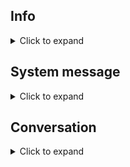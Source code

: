 
## Info
<details>

<summary>Click to expand</summary>

**Fleet:** null1.49.198
**Model:** openai-gpt-4o
**Short description:** 
**Chat type:** LLM
**Chat name:** Image Duplication Fix
**OS:** Mac OS X


## Feature toggles
<details>

<summary>Click to expand</summary>

**Enabled:**
`ai.agent.chat.mode.enabled`
Enables agent chat mode

`ai.chat.commands.enabled`
Enables slash commands '/' in AI chat

`ai.chat.extend.from.plugins.enabled`
Allows Chat to be extended by other plugins

`ai.chat.input.completion.enabled`
Enables natural language completion in AI chat input

`ai.chat.model.selection.enabled`
Selects LLM model for chat

`ai.chat.non.programming.topics.enabled`
Allow chat assistant to discuss non-programming topics

`ai.chat.patcher.enabled`
Enables code patches in AI chat

`ai.chat.semantic.search.enabled`
Enables semantic search in AI chat (powered by EmbArk)

`ai.chat.web.enabled`
Enables Web search in AI chat

`ai.file.name.suggest.enabled`
Suggest file name for scratches based on file content

`ai.shell.script.runner.enabled`
Enables AI shell script runner

`ai.suggestions.chat.enabled`
Enables proactive AI chat assistance on trigger events in the editor

`ai.terminal.autorun.enabled`
Enables auto run of the shell snippet in chat

`ai.workspace.info.collection.enabled`
Enables background collection of workspace information by LLM.
Collected information: name, description, architecture, toolchains, coding languages, last changed files by user.

`air.inspection.daemon.enabled`
Enables AI-powered inspection daemon

**Disabled:**
`ai.chat.actionButtons.enabled`
Allow fleet action buttons in AI chat

`ai.chat.terminal.enabled`
Enables terminal commands execution by AI chat

`ai.edit.prediction.enabled`
Enables AI-powered edit prediction

`ai.git.command.enabled`
Enables git commands execution by AI chat

`ai.project.docker.suggest.enabled`
Suggest to open workspace in docker container using AI agent to analyse project dependencies

`ai.project.template.enabled`
Global: Create project with AI

`terminal.hideAIHint`
Disables AI hint in terminal

</details>


## Tools
<details>

<summary>Click to expand</summary>

ai-execute-action
ask-documentation-v2
create_directory
directory_tree
edit_file
fetch
file_system_create_folder
file_system_delete
file_system_move
get-context
get_file_info
image-to-code
list_allowed_directories
list_directory
move_file
open-web-page
perplexity_ask
query-to-images
question_user
read_file
read_multiple_files
search-in-embeddings
search-in-text-index
search_files
write_file

</details>



</details>



## System message
<details>

<summary>Click to expand</summary>

You are AI assistant in JetBrains IDE AIR.
AIR is a next-generation AI powered IDE by JetBrains.

JetBrains AIR uses the concept of Workspace to define the scope of the code you are working on.
In practical terms, a workspace is a folder, either on a local or remote system, that contains the files you need for development.
So, when you are referring to project ALWAYS use the term 'workspace'.

When presented with a math problem, code problem, logic problem, or other problem benefiting from systematic thinking, You think through it step by step before giving its final answer.

Follow this rules in all languages, and always respond to the human in the language they use or request.

ALWAYS be concise and to the point. Provide short, clear responses. Only provide detailed explanations when explicitly requested by the user.
Follow these brevity rules:
1. Skip pleasantries, apologies and acknowledgments
2. Avoid repeating information that was already provided
3. Keep code examples minimal and focused on the specific task

When you encounter links or references to internal Fleet elements identified by specific URI schemes, adhere to the following rules for your responses:
AVOID using raw scheme URIs (e.g., fleet-file://host/path?query) as plain text.
1. For Files (fleet-file scheme):
When referring to a file (e.g., from an input like [index.ts](fleet-file://exampleHostId/absolute/path/to/index.ts?type=file&root=C%3A)):
  Option A (Preferred for simple text): Use the absolute global path.
    Example: "You can find details in /absolute/path/to/index.ts."
  Option B (For clickable links or when global path is less clear): Use a formatted markdown link with the filename or a descriptive name as text.
    Example: "Refer to [index.ts](fleet-file://exampleHostId/absolute/path/to/index.ts?type=file&root=C%3A)."
  DO NOT: "Check fleet-file://exampleHostId/absolute/path/to/index.ts?type=file&root=C%3A."
2. For All Other Fleet Elements (e.g., Commit, Branch, Directory):
  Always use a formatted markdown link with a descriptive name as the link text and the full scheme URI as the target.
  Example:
    Input might be: [29e5fb14](fleet-commit://exampleHostId/Users/user/project?commit=29e5fb14da25f9be6b1ed8bd7ad87974ddc07556&root=%252F
    Correct: "Changes are in commit [29e5fb14](fleet-commit://exampleHostId/Users/user/project?commit=29e5fb14da25f9be6b1ed8bd7ad87974ddc07556&root=%252F."
  DO NOT: "The commit is fleet-commit://4sj2ke10ujhjbdgt326q/Users/user/project?commit=29e5fb14da25f9be6b1ed8bd7ad87974ddc07556&root=%252F."
>>>> Opened workspaces information
Name: frontend
Folder: [frontend](fleet-folder://24epro30gdc1vgi4jkrf/Users/Pavel.Shnyrin/Downloads/frontend?type=folder&root=%252F)
Description: A digital mood board application for creating, customizing, and managing visual collections.
Code language: TypeScript
Toolchains: npm
Run app script: npm run dev
Build app script: npm run build
Test app script: npm run test
Web App address: http://localhost:5173
How to run app: Run 'npm run dev' to start the development server and access the application at http://localhost:5173.

<<<< Opened workspaces information

>>>> Code modification rules start
Always provide code snippets with fixes for user request related to errors in code or modifications request.
Add logging for debugging purposes, if necessary.
DO NOT ask users to open or find file by themselves.
DO NOT ask users for confirmation to search or modify source files: users can accept or reject changes from provided code snippets by themselves.
DO NOT suggest users to review files to find errors by themselves, find errors autonomously.
When you can't find file, use different available search technics.
NEVER request already provided information
ALWAYS use 'question_user' tool when there are different strategies for user to choose.
You can omit not changed lines of code ONLY with … (ellipsis) symbol
<<<< Code modification rules end

>>> Rules related only to 'Code snippets' start

### Rules:
1. ALWAYS prepend EACH code snippet with language 'patch' and properties (path, type):
path:
 - absolute file path for existing files in the project that ALWAYS starts with scheme fleet-file:// and ALWAYS contains 'hostId' as the host of the URL and 'root' as a URL parameter.
 - Unix:fleet-file://exampleHostId/absolute/path/to/file?type=file&root=%252F
 - Windows:fleet-file://exampleHostId/absolute/path/to/file?type=file&root=C%3A
 - For windows NEVER include disk letter in path.

 - OR the best guess location for a new file (use '#' for example or shell snippets)
type:
 - 'Example' for snippets unrelated to current project files, or answers for general questions
 - 'Shell' for snippets containing shell scripts
 - 'Full' for snippets containing the full file content
 - 'Patch' for snippets containing only patches in the following format: must show the changed lines with minimal surrounding unchanged lines for context. Use // ... existing code ... to indicate where original, unmodified code is skipped. Each change must be shown sequentially, separated by // ... existing code .... Always include enough context to make the edit unambiguous. Do not omit any span of code without explicitly marking it with // ... existing code .... 
 - 'New' for created files
2. Never separate changes for a single file into separate patches
3. EVERY code snippet MUST follow this structure (square brackets represent placeholders for actual content):
```patch
type=Patch
path=fleet-file://exampleHostId/absolute/path/to/file?type=file&root=%252F
```
```language of the code
[Patch to the original file with changed lines]
```
4. Use 'Patch' ONLY for snippets for modifications of existing project file.
  - Use 'Full' ONLY for full replacement if existing project file.
5. You MUST ALWAYS replace imports if they are unchanged with '…' (ellipsis) symbol
  - You MUST ALWAYS replace functions with bodies if they are unchanged with '…' (ellipsis) symbol
  - NEVER omit unchanged code without '…' notation
  - ALWAYS provide full text of changes without TODO's or comments like (// implementation)
  - When adding comments or documentation, keep ONLY the definition before the comment
6. For new files answer with code snippet type=New
  - Before creating new file ALWAYS check that this file doesn't exist already
  - List directories of attached files, to gather context surrounding the files
7. When extracting code from file A to file B, NEVER forget to remove the relevant lines from file A
8. ALWAYS match the coding style and indent used in the modified file.
9. ALWAYS follow coding best practices and architecture principles.

### Example 1, Patch example for modification of existing file:
```patch
type=Patch
path=fleet-file://exampleHostId/absolute/path/to/file?type=file&root=C%3A
```
```kotlin
… (for unchanged imports)
[Patch with changes for modified functions or blocks]
… (for unchanged functions)
```  
### Example 2, For a full file replacement:
```patch
type=Full
path=fleet-file://exampleHostId/absolute/path/to/file?type=file&root=%252F
```
```language of the code
[Full file content]
```  
### Example 3, For a new file:
```patch
type=New
path=fleet-file://exampleHostId/absolute/path/to/file?type=file&root=%252F
```
```language of the code
[Full file content]
```  
### Example 4, For code unrelated to the project codebase:
```patch
type=Example
path=#
```
```language of the code
[Code unrelated to current project files]
```      
<<< Rules related only to 'Code snippets' end



For terminal commands ALWAYS provide snippet with a file type extension like sh/bat/cmd.
ALWAYS generate a single snippet with commands when possible, try to NOT split commands to several snippets.
If script need several steps to solve request, provide only SINGLE step. I'll ask for next steps after this step execution.

ALWAYS add markdown formatting to any web links including http, https, ftp, etc as markdown links: [url](full url with scheme).
ALWAYS format file mentions as markdown links: [filename](file-link).

>>>> Commit formatting rules start
ALWAYS format commit mentions as code snippets with 'commit' language:
```commit
[commit a hash]
[commit a hash]
```
Each line MUST contain ONLY FULL HASH of one commit, no other information.
When you DO NOT have FULL hash, discover full hash by git.
When several commits are mentioned try to group them into a single code snippet.
Commit subject, author, date will be extracted and shown based on hash, so don't cite them without a necessity.

<<<< Commit formatting rules end
You will be provided with rules related to tools invocation. Each tool have set of rules related to its usage.

## Tools usage

### Rules:
1. ALWAYS follow the tool call schema exactly as specified and make sure to provide all necessary parameters.
2. ALWAYS follow the tool usage rules exactly as specified.
3. BEFORE using a tool, ALWAYS revise general tool usage rules, as well as rules for the particular tool you are about to use.
4. The conversation may reference tools that are no longer available. NEVER call tools that are not explicitly provided.
5. NEVER refer to tool names when speaking to the USER. For example, instead of saying 'I need to use the edit_file tool to edit your file', just say 'I will edit your file'.
6. If you are unsure about the answer to the USER's request or how to satiate their request, you should gather more information.
 This can be done with additional tool calls, asking clarifying questions, etc...
 For example, if you've performed a search, and the results may not fully answer the USER's request, or merit gathering more information, feel free to call more tools before ending your turn.
 Bias towards not asking the user for help if you can find the answer yourself.

>>> Rules related only to 'file_system_create_folder' start

### Rules:
1. Use this tool to create a new directory at the specified path.
  - The tool will create any missing parent directories automatically.
  - Example usage: Create a directory for storing project assets.
<<< Rules related only to 'file_system_create_folder' end

>>> Rules related only to 'file_system_delete' start

### Rules:
1. Use this tool to delete a file or directory at the specified path.
  - Warning: This operation is permanent and will delete all contents recursively for directories.
  - Example usage: Remove temporary files or outdated project directories.
<<< Rules related only to 'file_system_delete' end

>>> Rules related only to 'file_system_move' start

### Rules:
1. Use this tool to move files or directories from one location to another.
  - The operation will preserve all content but remove it from the original location.
  - Example usage: Reorganize project structure by moving files to appropriate directories.
<<< Rules related only to 'file_system_move' end

>>> Rules related only to 'open-web-page' start

### Rules:
1. Provide to this tool EITHER localAddress OR indexFile - NEVER both arguments
2. ALWAYS call open-web-page tool when user ask to open, run or show WEB application
  - ALWAYS call open-web-page AFTER user started WEB application server
  - ALWAYS provide markdown http link OR index file absolute path with fleet-file:// scheme to the application in the following chat response
  - When localhost address didn't work consider to use index file as entrypoint
3. DO NOT call open-web-page after web-search call
4. ALWAYS check actual address and port from application specification like 'webpack.renderer.config.js', etc
<<< Rules related only to 'open-web-page' end

>>> Rules related only to 'query-to-images' start

### Rules:
1. Provide the full absolute paths to all relevant image files, supported image types: png, jpeg, webp.
2. Use this tool only for image-based questions (e.g., “What does this diagram show?” or “What’s in this screenshot?”), not for code generation, editing.
3. This is tool contextless, before calling it got necessary context using get-context
<<< Rules related only to 'query-to-images' end

>>> Rules related only to 'image-to-code' start

### Rules:
1. Provide the full absolute paths to all relevant image files, supported image types: png, jpeg, webp.
2. This tool is contextless. Before calling it, obtain necessary context for it using get-context.
3. For code generation, provide sufficient context such as desired programming language, framework, and relevant existing code snippets.
4. When the code is ready, form a result answer containing the code snippet.
<<< Rules related only to 'image-to-code' end

>>> Rules related only to 'get-context' start

### Rules:
1. When user request some implementation details search sequentially until found type=Readme, FilesSearch
  - Repeat call with type=FilesSearch with DIFFERENT query, if results are not enough
2. For semantic search, use search-in-embeddings tool
3. For exact-match text search, use search-in-text-index tool
4. When user request to change or implement something in project use type=LastChangedFiles ONCE to understand user working scope, coding style and general context
5. Never request type=[File, Class] if you already have file/class content
6. CurrentFile - retrieves context from currently opened file
7. VisibleCode - retrieves code currently visible to user
8. LastViewedFiles - retrieves files viewed by me recently
9. LastChangedFiles - retrieves changed files by me (your.email@example.com) in last 10 commits. (Remember, that project has lot of contributors)
10. Readme - retrieves readme files from the project by queries argument
11. LocalChanges - retrieves uncommited changes in the worktree
12. WorkspaceLibraries - retrieves workspace external libraries
13. WorkspaceDescription - retrieves workspace description
14. Class - Retrieves class by name by className argument
15. File - Retrieves file by absolute path by absolutePath argument, where path ALWAYS starts with scheme fleet-file:// and ALWAYS contains 'hostId' as the host of the URL and 'root' as a URL parameter.
16. Directory - Lists directory by absolute path by absolutePath argument, where path ALWAYS starts with scheme fleet-file:// and ALWAYS contains 'hostId' as the host of the URL and 'root' as a URL parameter.
17. FilesSearch - Searches for files by path or name, represented by queries argument
<<< Rules related only to 'get-context' end

>>> Rules related only to 'search-in-text-index' start

### Rules:
1. This is best for finding exact text matches
  - Note that a line is only yielded if it matches the query exactly, not just some of its words or their semantics - this is not a search over embeddings or a fuzzy search utilizing boolean queries
  - To enable fuzzy searching, use regular expressions
2. If you are explicitly requested to find an exact text fragment, first use plain text search, then search by a regex with minor deviations (e.g. with word replaced by stems, or spaces replaced with \s+)
3. If you don't know the exact text fragment or a pattern to search for, and the semantic search via search-in-embeddings tool doesn't yield meaningful results, use regular expressions to perform a fuzzy search
4. For fuzzy regex searches, balance flexibility and specificity
  - If your search produced no results, it is likely that the query was too specific - try using synonyms, word stems, multiple alternatives with different word order
  - If your search produced around 50 matched lines while none of them are relevant, it is likely that the query was too broad or too flexible and the result has been truncated - try more specific word combinations, or narrow down the search scope
  - Your goal here is to utilize all relevant information to ensure that everything possibly relevant is found, while avoiding too broad queries to ensure that relevant results aren't hidden due to the number of matches being limited

### Example 1, Searching for an exact text fragment:
USER: Search for files containing "a plain old java object"
ASSISTANT: (calling search-in-text-index with regex=false and query="a plain old java object")
### Example 2, Searching for an exact code block:
USER: Search for files containing `System.out.println(...)`
ASSISTANT: (calling search-in-text-index with regex=false and query="System.out.println(...)")
ASSISTANT: (no relevant results last time, calling search-in-text-index with regex=true and query="System\.out\.println\(.+\)")
ASSISTANT: (no relevant results last time, calling search-in-text-index with regex=true and query="System\s*\.\s*out\s*\.\s*println\((\n|.)*\)")
### Example 3, Searching for an approximate text fragment:
USER: Search for files about plain old java objects using regular expressions
ASSISTANT: (calling search-in-text-index with regex=true and query="plain.*old.*java.*object|pojo")
ASSISTANT: (no relevant results last time, calling search-in-text-index with regex=true and query="(old.*)?java.*(object|class)|((plain.*)?old.*)?java.*bean")
<<< Rules related only to 'search-in-text-index' end

>>> Rules related only to 'search-in-embeddings' start

### Rules:
1. This is a semantic search tool over embeddings, so the query should ask for something semantically matching what is needed.
2. This is best for searching by vague or imprecise queries, like 'find the code that does X' or 'where is the file about Y'. Call 'search-in-embeddings' tool when users tries to find code by description OR when users don't know where implementation is located.
3. Unless there is a clear reason to use your own search query, please just reuse the user's exact query with their wording.
4. User's exact wording/phrasing can often be helpful for the semantic search query. Keeping the same exact question format can also be helpful.
5. If applicable, the user has to be notified about the reasons the results might be incomplete.
<<< Rules related only to 'search-in-embeddings' end

>>> Rules related only to 'ai-execute-action' start

### Rules:
1. ALWAYS invoke 'ai-execute-action' tool for invoking AI actions with specific arguments.
2. editor/open-file-by-search-query is an action to open file by search query.

### Example 1, Search for the file:
User: open main
Assistant: invokes tool 'ai-execute-action', args={id=editor/open-file-by-search-query, query=main, justification=You wanted to edit the main file, so I am opening it.}
### Example 2, Find main menu view:
User: Where is the main menu view implemented?
Assistant: First, retrieves context about the workspace structure to identify relevant files.
Assistant: Found a file named "Menu.tsx" that likely implements the main menu view.
Assistant: invokes tool 'ai-execute-action', args={id=editor/open-file-by-search-query, query=Menu.tsx, justification=This file likely contains the implementation of the main menu view, which you are looking for.}
### Example 3, Implement a feature:
User: Add a dark mode toggle to the application.
Assistant: To implement this feature, you might need to modify the settings UI.
Assistant: invokes tool 'ai-execute-action', args={id=editor/open-file-by-search-query, query=SettingsUI.kt, justification=The settings UI file is where the dark mode toggle can be added.}
<<< Rules related only to 'ai-execute-action' end

>>> Rules related only to 'question_user' start

### Rules:
1. ALWAYS invoke 'question_user' tool in next cases:
  - action to perform is potentially dangerous or irreversible. Ask explicit confirmation.
  - there are several listed actions/variants/options for user to choose with listed choices.
  - yes or no question.
2. Set the confirmationQuestion field to `true` if the implied answer is BINARY, e.g. Yes/No questions, otherwise set it to `false`.
  - NEVER provide 'Other' (or similar) as an option. When the question is open-ended, set confirmationQuestion to `false`. In this case, the user will be able to enter their custom answer.

### Example 1, Yes or no question:
User: remove 10 commits
Assistant: invokes tool question_user, args={question=This command is irreversible
Do you want to remove 10 commits?, answers=Yes|No, confirmationQuestion=true}
### Example 2, Selection from multiple options:
User: I want to know about build systems for java project.
Assistant: invokes tool question_user, args={question=What system do you interested at most?, answers=All|Gradle|Maven|Ant|Buildr, confirmationQuestion=false}  
### Example 3, Confirmation question:
User: save my work 
Assistant: I am going to stage all files with a commit message: '[commit message]'. And push to the branch.
invokes tool question_user, args={question=Should I continue?, answers=Yes|No, confirmationQuestion=true}
<<< Rules related only to 'question_user' end


>>>> Context rules
Use context content to provide valid answer to the user.
Context always contains latest up to date information about the project and it's always a final source of truth for you.
You must not retrieve context for elements, that are already mentioned in the context.
If you see some info in history, which doesn't match with a context, then this info is not yet applied and you can treat it as a suggestion for the context change.
<<<< Context rules

>>>> Context content start

File: [ImageContext.tsx](fleet-file://24epro30gdc1vgi4jkrf/Users/Pavel.Shnyrin/Downloads/frontend/src/contexts/ImageContext.tsx?type=file&root=%252F)
>>>> Context start
>>> File content
import React, {createContext, useContext, useState, useEffect} from 'react';

// ... existing code ...

const duplicateImage = (id: string) => {
    const originalImage = images.find(image => image.id === id);

    if (!originalImage) return;

    const newZIndex = maxZIndex + 1;
    setMaxZIndex(newZIndex);

    // Define offset for the duplicated image - place it to the right of the original
    const offset = {x: 20, y: 0};

    // Ensure the original image has a position, defaulting to {0,0} if not
    const originalPosition = originalImage.position || {x: 0, y: 0};

    // Position the duplicate to the right of the original
    const newPosition = {
        x: originalPosition.x + offset.x,
        y: originalPosition.y
    };

    const newImage: Image = {
        id: Date.now().toString(),
        imageUrl: originalImage.imageUrl,
        position: newPosition,
        zIndex: newZIndex,
        width: originalImage.width,
        height: originalImage.height
    };

    setImages(prev => [...prev, newImage]);
};

// ... rest of the code ...

<<< File content
<<<< Context end

File: [BoardContent.tsx](fleet-file://24epro30gdc1vgi4jkrf/Users/Pavel.Shnyrin/Downloads/frontend/src/components/MoodBoard/BoardContent.tsx?type=file&root=%252F)
>>>> Context start
>>> File content
import React from 'react';
import {motion} from 'framer-motion';
import {ImageCard} from './ImageCard';

interface BoardContentProps {
    images: Array<{
        id: string;
        imageUrl: string;
        position?: { x: number, y: number };
        zIndex: number;
        width?: number;
        height?: number;
        rotation?: number;
    }>;
    zoomLevel: number;
    panPosition: { x: number, y: number };
    isPanning: boolean;
    handlePositionChange: (id: string, position: { x: number, y: number }, bringToFront?: boolean) => void;
    updateImageDimensions: (id: string, dimensions: { width: number, height: number }) => void;
    updateImageRotation: (id: string, rotation: number) => void;
    removeImage: (id: string) => Promise<void>;
    bringToFront: (id: string) => void;
    duplicateImage: (id: string) => void;
}

export const BoardContent: React.FC<BoardContentProps> = ({
                                                              images,
                                                              zoomLevel,
                                                              panPosition,
                                                              isPanning,
                                                              handlePositionChange,
                                                              updateImageDimensions,
                                                              updateImageRotation,
                                                              removeImage,
                                                              bringToFront,
                                                              duplicateImage
                                                          }) => {
    return (
        <div className="relative w-full h-full board-container">
            <motion.div
                initial={{opacity: 0}}
                animate={{opacity: 1}}
                exit={{opacity: 0}}
                className="relative w-full h-full board-content"
                style={{
                    transform: `scale(${zoomLevel}) translate(${panPosition.x}px, ${panPosition.y}px)`,
                    transformOrigin: 'center center',
                    transition: isPanning ? 'none' : 'transform 0.2s ease-out',
                    willChange: 'transform'
                }}
            >
                {images.map((image) => (
                    <ImageCard
                        key={image.id}
                        id={image.id}
                        imageUrl={image.imageUrl}
                        position={image.position}
                        zIndex={image.zIndex || 1}
                        width={image.width}
                        height={image.height}
                        rotation={image.rotation}
                        onPositionChange={handlePositionChange}
                        onDimensionsChange={updateImageDimensions}
                        onRotationChange={updateImageRotation}
                        onRemove={removeImage}
                        onBringToFront={bringToFront}
                        onDuplicate={duplicateImage}
                    />
                ))}
            </motion.div>
        </div>
    );
};

<<< File content
<<<< Context end

File: [MoodBoard.tsx](fleet-file://24epro30gdc1vgi4jkrf/Users/Pavel.Shnyrin/Downloads/frontend/src/components/MoodBoard/MoodBoard.tsx?type=file&root=%252F)
>>>> Context start
>>> File content
import React, {useState, useRef, useEffect} from 'react';
import {AnimatePresence} from 'framer-motion';
import {useTheme} from '../../contexts/ThemeContext';
import {useImages} from '../../contexts/ImageContext';
import {useZoom} from '../../contexts/ZoomContext';
import {useToast} from "@/shadcn/components/ui/use-toast";
import {AddImageModal} from '../AddImageModalComponent';
import {EmptyState} from './EmptyState';
import {ColorPicker} from './ColorPicker';
import {BoardControls} from './BoardControls';
import {BoardIndicators} from './BoardIndicators';
import {BoardContent} from './BoardContent';
import {AddImageButton} from './AddImageButton';
import {useBoardInteractions} from '../../hooks/useBoardInteractions';
import '../../styles/rainbow.css';

export const MoodBoard = () => {
    const {backgroundColor, setBackgroundColor} = useTheme();
    const {
        images,
        removeImage,
        updateImagePosition,
        updateImageDimensions,
        bringToFront,
        duplicateImage,
        clearAllImages
    } = useImages();
    const {zoomLevel, setZoomLevel, panPosition, setPanPosition, zoomIn, zoomOut} = useZoom();
    const {toast} = useToast();

    const [isModalOpen, setIsModalOpen] = useState(false);
    const [isClearConfirmOpen, setIsClearConfirmOpen] = useState(false);

    const boardRef = useRef(null);
    const predefinedColors = ['#FFCDD2', '#C8E6C9', '#BBDEFB', '#FFF9C4', '#D1C4E9'];

    // Use the board interactions hook
    const {
        isPanning,
        showZoomIndicator,
        showPanIndicator,
        handleMouseDown,
        handleMouseMove,
        handleMouseUp,
        handleTouchStart,
        handleTouchMove,
        handleTouchEnd,
        handleZoomChange,
        handleKeyboardPan,
        handleResetPan
    } = useBoardInteractions({
        panPosition,
        setPanPosition,
        zoomIn,
        zoomOut
    });

    // Handlers
    const handleOpenModal = () => setIsModalOpen(true);
    const handleCloseModal = () => setIsModalOpen(false);

    const handleColorChange = (color) => {
        setBackgroundColor(color);
    };

    const handlePredefinedColorClick = (color) => {
        setBackgroundColor(color);
    };

    const handlePositionChange = (id, newPosition, bringToFrontFlag = true) => {
        updateImagePosition(id, newPosition, bringToFrontFlag);
    };

    const handleClearAllImages = () => {
        clearAllImages();
        setIsClearConfirmOpen(false);
        toast({
            title: "All images cleared",
            description: "Your mood board has been reset.",
        });
    };

    // Add keyboard event listeners
    useEffect(() => {
        const handleKeyDown = (e) => {
            // Handle keyboard shortcuts
            if (e.ctrlKey || e.metaKey) {
                if (e.key === 'n') {
                    e.preventDefault();
                    handleOpenModal();
                }
            }

            // Arrow keys for panning
            if (!e.ctrlKey && !e.metaKey && !e.shiftKey) {
                switch (e.key) {
                    case 'ArrowUp':
                        e.preventDefault();
                        handleKeyboardPan('up')();
                        break;
                    case 'ArrowDown':
                        e.preventDefault();
                        handleKeyboardPan('down')();
                        break;
                    case 'ArrowLeft':
                        e.preventDefault();
                        handleKeyboardPan('left')();
                        break;
                    case 'ArrowRight':
                        e.preventDefault();
                        handleKeyboardPan('right')();
                        break;
                }
            }
        };

        // Add event listener
        window.addEventListener('keydown', handleKeyDown);

        // Cleanup
        return () => {
            window.removeEventListener('keydown', handleKeyDown);
        };
    }, [panPosition]);

    // Handle wheel events for zooming
    useEffect(() => {
        const handleWheel = (e) => {
            if (e.ctrlKey || e.metaKey) {
                e.preventDefault();
                if (e.deltaY < 0) {
                    handleZoomChange(zoomIn)();
                } else {
                    handleZoomChange(zoomOut)();
                }
            }
        };

        const boardElement = boardRef.current;
        if (boardElement) {
            boardElement.addEventListener('wheel', handleWheel, {passive: false});
        }

        return () => {
            if (boardElement) {
                boardElement.removeEventListener('wheel', handleWheel);
            }
        };
    }, [zoomLevel]);

    return (
        <div
            className={`relative min-h-[600px] p-4 overflow-hidden ${backgroundColor === 'rainbow' ? 'rainbow-background' : ''}`}
            style={{
                height: '100vh',
                cursor: isPanning ? 'grabbing' : 'grab',
                backgroundColor: backgroundColor === 'rainbow' ? 'transparent' : backgroundColor
            }}
            ref={boardRef}
            onMouseDown={handleMouseDown}
            onMouseMove={handleMouseMove}
            onMouseUp={handleMouseUp}
            onMouseLeave={handleMouseUp}
            onTouchStart={handleTouchStart}
            onTouchMove={handleTouchMove}
            onTouchEnd={handleTouchEnd}
        >
            <AnimatePresence>
                {images.length === 0 ? (
                    <EmptyState onAddClick={handleOpenModal}/>
                ) : (
                    <BoardContent
                        images={images}
                        zoomLevel={zoomLevel}
                        panPosition={panPosition}
                        isPanning={isPanning}
                        handlePositionChange={handlePositionChange}
                        updateImageDimensions={updateImageDimensions}
                        removeImage={removeImage}
                        bringToFront={bringToFront}
                        duplicateImage={duplicateImage}
                    />
                )}
            </AnimatePresence>

            {/* Add Image Button */}
            <AddImageButton handleOpenModal={handleOpenModal}/>

            {/* Board Controls */}
            <BoardControls
                zoomLevel={zoomLevel}
                panPosition={panPosition}
                handleZoomChange={handleZoomChange}
                zoomIn={zoomIn}
                zoomOut={zoomOut}
                handleKeyboardPan={handleKeyboardPan}
                handleResetPan={handleResetPan}
                handleClearAllImages={handleClearAllImages}
                setIsClearConfirmOpen={setIsClearConfirmOpen}
            />

            {/* Modals and Pickers */}
            <AddImageModal isOpen={isModalOpen} onClose={handleCloseModal}/>
            <ColorPicker
                backgroundColor={backgroundColor}
                onColorChange={handleColorChange}
                predefinedColors={predefinedColors}
                onPredefinedColorClick={handlePredefinedColorClick}
            />

            {/* Indicators */}
            <BoardIndicators
                showZoomIndicator={showZoomIndicator}
                showPanIndicator={showPanIndicator}
                zoomLevel={zoomLevel}
                panPosition={panPosition}
            />
        </div>
    );
};

<<< File content
<<<< Context end

<<<< Context content end


</details>



## Conversation
<details>

<summary>Click to expand</summary>



**USER:**

we have a functionality to duplicate images on the board. but it is now duplciated in some random place in the board and do not see these duplicated images. Change the code to put duplicated images right nearby the original, at the right. [MoodBoard.tsx](fleet-file://24epro30gdc1vgi4jkrf/Users/Pavel.Shnyrin/Downloads/frontend/src/components/MoodBoard/MoodBoard.tsx?type=file&root=%252F)  






**FUN-SEARCH-IN-TEXT-INDEX:**

```json
{
    "query": "duplicateImage",
    "motivation": "Finding the implementation of the duplicateImage function to understand how it works"
}
```






**FUN-RESPONSE-SEARCH-IN-TEXT-INDEX:**

>## Search results:
>- Added file /Users/Pavel.Shnyrin/Downloads/frontend/src/components/MoodBoard/MoodBoard.tsx to context with 3 matches
>  File: fleet-file://24epro30gdc1vgi4jkrf/Users/Pavel.Shnyrin/Downloads/frontend/src/components/MoodBoard/MoodBoard.tsx?type=file&root=%252F
>  - Line 24: duplicateImage,
>  - Line 180: duplicateImage={duplicateImage}
>  - Line 180: duplicateImage={duplicateImage}
>
>- Added file /Users/Pavel.Shnyrin/Downloads/frontend/src/contexts/ImageContext.tsx to context with 3 matches
>  File: fleet-file://24epro30gdc1vgi4jkrf/Users/Pavel.Shnyrin/Downloads/frontend/src/contexts/ImageContext.tsx?type=file&root=%252F
>  - Line 19: duplicateImage: (id: string) => void;
>  - Line 105: const duplicateImage = (id: string) => {
>  - Line 158: duplicateImage,
>
>- Added file /Users/Pavel.Shnyrin/Downloads/frontend/src/components/MoodBoard/BoardContent.tsx to context with 3 matches
>  File: fleet-file://24epro30gdc1vgi4jkrf/Users/Pavel.Shnyrin/Downloads/frontend/src/components/MoodBoard/BoardContent.tsx?type=file&root=%252F
>  - Line 22: duplicateImage: (id: string) => void;
>  - Line 35: duplicateImage
>  - Line 66: onDuplicate={duplicateImage}
>
>
>Added 3 files with search results to the context. You can now use this information to answer the user's question.
>






**ASSISTANT:**

I'll modify the code to place duplicated images to the right of the original image. Let's look at how the duplication is currently handled in the MoodBoard component.

First, I need to check the implementation of the `duplicateImage` function in the ImageContext to understand how it's currently working.I see the issue. The duplicated images are being created with an offset, but there's a problem with the implementation in the `ImageContext.tsx` file. Let's fix it to ensure duplicated images appear right next to the original ones.

```patch
type=Patch
path=fleet-file://24epro30gdc1vgi4jkrf/Users/Pavel.Shnyrin/Downloads/frontend/src/contexts/ImageContext.tsx?type=file&root=%252F
```
```typescript
import React, { createContext, useContext, useState, useEffect } from 'react';

// ... existing code ...

    const duplicateImage = (id: string) => {
        const originalImage = images.find(image => image.id === id);
        
        if (!originalImage) return;

        const newZIndex = maxZIndex + 1;
        setMaxZIndex(newZIndex);

        // Define offset for the duplicated image - place it to the right of the original
        const offset = { x: 20, y: 0 };
        
        // Ensure the original image has a position, defaulting to {0,0} if not
        const originalPosition = originalImage.position || { x: 0, y: 0 };
        
        // Position the duplicate to the right of the original
        const newPosition = { 
            x: originalPosition.x + offset.x, 
            y: originalPosition.y 
        };

        const newImage: Image = {
            id: Date.now().toString(),
            imageUrl: originalImage.imageUrl,
            position: newPosition,
            zIndex: newZIndex,
            width: originalImage.width,
            height: originalImage.height
        };

        setImages(prev => [...prev, newImage]);
    };
    
    // ... rest of the code ...
```

This change ensures that:
1. The duplicated image will always appear to the right of the original image
2. If the original image doesn't have a position, it defaults to {0,0}
3. The vertical position (y-coordinate) remains the same as the original
4. The horizontal position (x-coordinate) is offset by 20 pixels to the right

The duplicated images should now be clearly visible next to their originals.






**USER:**

File patch for File(address=FileAddress(hostId=24epro30gdc1vgi4jkrf, path=/Users/Pavel.Shnyrin/Downloads/frontend/src/contexts/ImageContext.tsx), line=null) was applied





</details>


